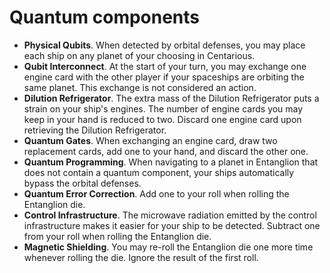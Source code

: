 # Quantum components

- **Physical Qubits**. When detected by orbital defenses, you may place each ship on any planet of your choosing in Centarious.
- **Qubit Interconnect**. At the start of your turn, you may exchange one engine card with the other player if your spaceships are orbiting the same planet. This exchange is not considered an action.
- **Dilution Refrigerator**. The extra mass of the Dilution Refrigerator puts a strain on your ship's engines. The number of engine cards you may keep in your hand is reduced to two. Discard one engine card upon retrieving the Dilution Refrigerator.
- **Quantum Gates**. When exchanging an engine card, draw two replacement cards, add one to your hand, and discard the other one.
- **Quantum Programming**. When navigating to a planet in Entanglion that does not contain a quantum component, your ships automatically bypass the orbital defenses.
- **Quantum Error Correction**. Add one to your roll when rolling the Entanglion die.
- **Control Infrastructure**. The microwave radiation emitted by the control infrastructure makes it easier for your ship to be detected. Subtract one from your roll when rolling the Entanglion die.
- **Magnetic Shielding**. You may re-roll the Entanglion die one more time whenever rolling the die. Ignore the result of the first roll.
